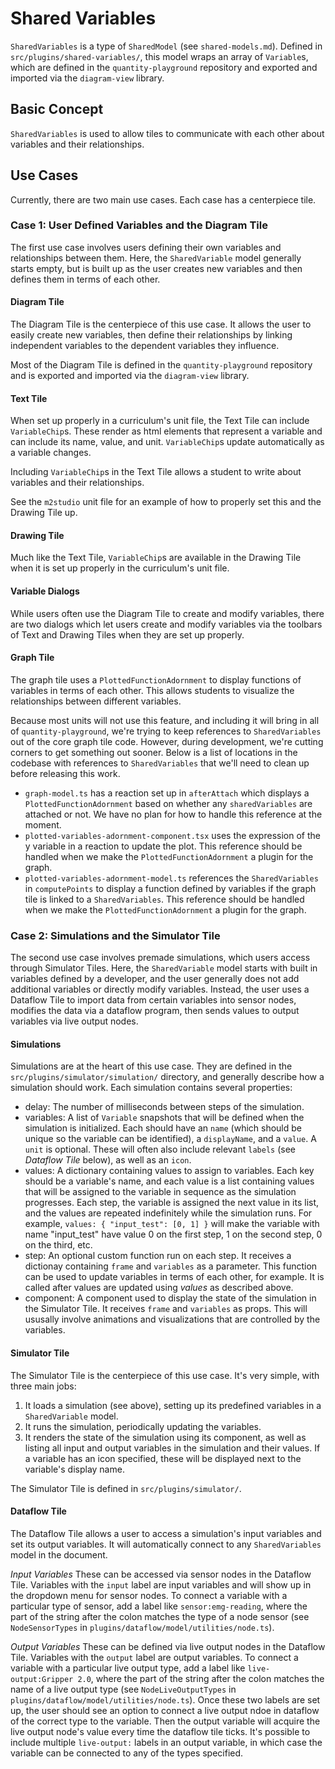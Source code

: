 # Shared Variables
`SharedVariables` is a type of `SharedModel` (see `shared-models.md`). Defined in `src/plugins/shared-variables/`, this model wraps an array of `Variable`s, which are defined in the `quantity-playground` repository and exported and imported via the `diagram-view` library.

## Basic Concept
`SharedVariables` is used to allow tiles to communicate with each other about variables and their relationships.

## Use Cases
Currently, there are two main use cases. Each case has a centerpiece tile.

### Case 1: User Defined Variables and the Diagram Tile
The first use case involves users defining their own variables and relationships between them. Here, the `SharedVariable` model generally starts empty, but is built up as the user creates new variables and then defines them in terms of each other.

#### Diagram Tile
The Diagram Tile is the centerpiece of this use case. It allows the user to easily create new variables, then define their relationships by linking independent variables to the dependent variables they influence.

Most of the Diagram Tile is defined in the `quantity-playground` repository and is exported and imported via the `diagram-view` library.

#### Text Tile
When set up properly in a curriculum's unit file, the Text Tile can include `VariableChip`s. These render as html elements that represent a variable and can include its name, value, and unit. `VariableChip`s update automatically as a variable changes.

Including `VariableChip`s in the Text Tile allows a student to write about variables and their relationships.

See the `m2studio` unit file for an example of how to properly set this and the Drawing Tile up.

#### Drawing Tile
Much like the Text Tile, `VariableChip`s are available in the Drawing Tile when it is set up properly in the curriculum's unit file.

#### Variable Dialogs
While users often use the Diagram Tile to create and modify variables, there are two dialogs which let users create and modify variables via the toolbars of Text and Drawing Tiles when they are set up properly.

#### Graph Tile
The graph tile uses a `PlottedFunctionAdornment` to display functions of variables in terms of each other. This allows students to visualize the relationships between different variables.

Because most units will not use this feature, and including it will bring in all of `quantity-playground`, we're trying to keep references to `SharedVariables` out of the core graph tile code. However, during development, we're cutting corners to get something out sooner. Below is a list of locations in the codebase with references to `SharedVariables` that we'll need to clean up before releasing this work.
- `graph-model.ts` has a reaction set up in `afterAttach` which displays a `PlottedFunctionAdornment` based on whether any `sharedVariables` are attached or not. We have no plan for how to handle this reference at the moment.
- `plotted-variables-adornment-component.tsx` uses the expression of the y variable in a reaction to update the plot. This reference should be handled when we make the `PlottedFunctionAdornment` a plugin for the graph.
- `plotted-variables-adornment-model.ts` references the `SharedVariables` in `computePoints` to display a function defined by variables if the graph tile is linked to a `SharedVariables`. This reference should be handled when we make the `PlottedFunctionAdornment` a plugin for the graph.

### Case 2: Simulations and the Simulator Tile
The second use case involves premade simulations, which users access through Simulator Tiles. Here, the `SharedVariable` model starts with built in variables defined by a developer, and the user generally does not add additional variables or directly modify variables. Instead, the user uses a Dataflow Tile to import data from certain variables into sensor nodes, modifies the data via a dataflow program, then sends values to output variables via live output nodes.

#### Simulations
Simulations are at the heart of this use case. They are defined in the `src/plugins/simulator/simulation/` directory, and generally describe how a simulation should work. Each simulation contains several properties:
- delay: The number of milliseconds between steps of the simulation.
- variables: A list of `Variable` snapshots that will be defined when the simulation is initialized. Each should have an `name` (which should be unique so the variable can be identified), a `displayName`, and a `value`. A `unit` is optional. These will often also include relevant `labels` (see _Dataflow Tile_ below), as well as an `icon`.
- values: A dictionary containing values to assign to variables. Each key should be a variable's name, and each value is a list containing values that will be assigned to the variable in sequence as the simulation progresses. Each step, the variable is assigned the next value in its list, and the values are repeated indefinitely while the simulation runs. For example, `values: { "input_test": [0, 1] }` will make the variable with name "input_test" have value 0 on the first step, 1 on the second step, 0 on the third, etc.
- step: An optional custom function run on each step. It receives a dictionay containing `frame` and `variables` as a parameter. This function can be used to update variables in terms of each other, for example. It is called after values are updated using _values_ as described above.
- component: A component used to display the state of the simulation in the Simulator Tile. It receives `frame` and `variables` as props. This will ususally involve animations and visualizations that are controlled by the variables.

#### Simulator Tile
The Simulator Tile is the centerpiece of this use case. It's very simple, with three main jobs:
1. It loads a simulation (see above), setting up its predefined variables in a `SharedVariable` model.
2. It runs the simulation, periodically updating the variables.
3. It renders the state of the simulation using its component, as well as listing all input and output variables in the simulation and their values. If a variable has an icon specified, these will be displayed next to the variable's display name.

The Simulator Tile is defined in `src/plugins/simulator/`.

#### Dataflow Tile
The Dataflow Tile allows a user to access a simulation's input variables and set its output variables. It will automatically connect to any `SharedVariables` model in the document.

*Input Variables* These can be accessed via sensor nodes in the Dataflow Tile. Variables with the `input` label are input variables and will show up in the dropdown menu for sensor nodes. To connect a variable with a particular type of sensor, add a label like `sensor:emg-reading`, where the part of the string after the colon matches the type of a node sensor (see `NodeSensorTypes` in `plugins/dataflow/model/utilities/node.ts`).

*Output Variables* These can be defined via live output nodes in the Dataflow Tile. Variables with the `output` label are output variables. To connect a variable with a particular live output type, add a label like `live-output:Gripper 2.0`, where the part of the string after the colon matches the name of a live output type (see `NodeLiveOutputTypes` in `plugins/dataflow/model/utilities/node.ts`). Once these two labels are set up, the user should see an option to connect a live output ndoe in dataflow of the correct type to the variable. Then the output variable will acquire the live output node's value every time the dataflow tile ticks. It's possible to include multiple `live-output:` labels in an output variable, in which case the variable can be connected to any of the types specified.
